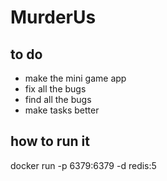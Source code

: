 # MurderUs

## to do
- make the mini game app
- fix all the bugs
- find all the bugs
- make tasks better

## how to run it
docker run -p 6379:6379 -d redis:5
